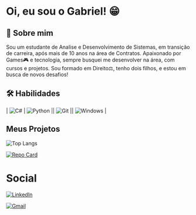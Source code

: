 
# Oi, eu sou o Gabriel! 😁




## 🚀 Sobre mim
Sou um estudante de Analise e Desenvolvimento de Sistemas, em transição de carreira, após mais de 10 anos na área de Contratos. Apaixonado por Games🎮 e tecnologia, sempre busquei me desenvolver na área, com cursos e projetos. Sou formado em Direito⚖️, tenho dois filhos, e estou em busca de novos desafios!


## 🛠 Habilidades

| ![C#](https://img.shields.io/badge/C%23-239120?style=for-the-badge&logo=c-sharp&logoColor=white) | ![Python](https://img.shields.io/badge/python-3670A0?style=for-the-badge&logo=python&logoColor=ffdd54) || 	![Git](https://img.shields.io/badge/GIT-E44C30?style=for-the-badge&logo=git&logoColor=white) || 	![Windows](https://img.shields.io/badge/Windows-000?style=for-the-badge&logo=windows&logoColor=2CA5E0) |


## Meus Projetos

![Top Langs](https://github-readme-stats-git-masterrstaa-rickstaa.vercel.app/api/top-langs/?username=Gab-Gon-Tei&bg_color=000&border_color=30A3DC&title_color=E94D5F&text_color=FFF)

[![Repo Card](https://github-readme-stats.vercel.app/api/pin/?username=Gab-Gon-Tei&repo=Pratique-1&bg_color=000&border_color=30A3DC&show_icons=true&icon_color=30A3DC&title_color=E94D5F&text_color=FFF)](https://github.com/Gab-Gon-Tei/Pratique-1)


# Social

[![LinkedIn](https://img.shields.io/badge/LinkedIn-0077B5?style=for-the-badge&logo=linkedin&logoColor=white)](https://www.linkedin.com/in/ggoncalvesteixeira/)

[![Gmail](https://img.shields.io/badge/Gmail-333333?style=for-the-badge&logo=gmail&logoColor=red)](mailto:gabrielgonteixeira@gmail.com)